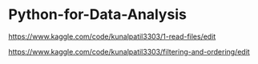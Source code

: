 # Python-for-Data-Analysis
https://www.kaggle.com/code/kunalpatil3303/1-read-files/edit


https://www.kaggle.com/code/kunalpatil3303/filtering-and-ordering/edit

